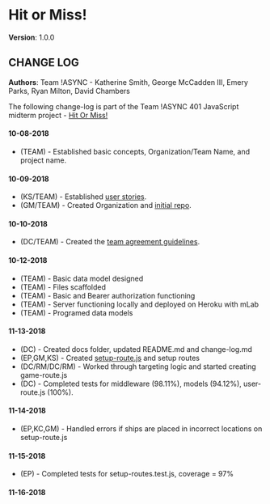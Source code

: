 # Hit or Miss!

**Version**: 1.0.0

## CHANGE LOG

**Authors**: Team !ASYNC - Katherine Smith, George McCadden III, Emery Parks, Ryan Milton, David Chambers

The following change-log is part of the Team !ASYNC 401 JavaScript midterm project - [Hit Or Miss!](https://github.com/hit-or-miss/hit-or-miss)  

#### 10-08-2018
* (TEAM) - Established basic concepts, Organization/Team Name, and project name.

#### 10-09-2018
* (KS/TEAM) - Established [user stories](user-stories.md).
* (GM/TEAM) - Created Organization and [initial repo](https://github.com/hit-or-miss/midterm).

#### 10-10-2018
* (DC/TEAM) - Created the [team agreement guidelines](team-agreement.md).

#### 10-12-2018
* (TEAM) - Basic data model designed
* (TEAM) - Files scaffolded
* (TEAM) - Basic and Bearer authorization functioning
* (TEAM) - Server functioning locally and deployed on Heroku with mLab
* (TEAM) - Programed data models

#### 11-13-2018
* (DC) - Created docs folder, updated README.md and change-log.md
* (EP,GM,KS) - Created [setup-route.js](../src/routes/setup-route.js) and setup routes
* (DC/RM/DC/RM) - Worked through targeting logic and started creating game-route.js
* (DC) - Completed tests for middleware (98.11%), models (94.12%), user-route.js (100%).



#### 11-14-2018
* (EP,KC,GM) - Handled errors if ships are placed in incorrect locations on setup-route.js 


#### 11-15-2018
* (EP) - Completed tests for setup-routes.test.js, coverage = 97%


#### 11-16-2018
